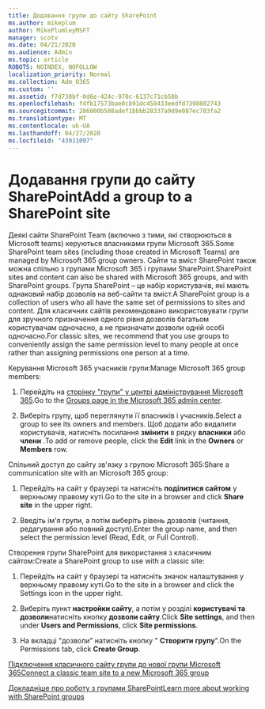 ```yaml
---
title: Додавання групи до сайту SharePoint
ms.author: mikeplum
author: MikePlumleyMSFT
manager: scotv
ms.date: 04/21/2020
ms.audience: Admin
ms.topic: article
ROBOTS: NOINDEX, NOFOLLOW
localization_priority: Normal
ms.collection: Adm_O365
ms.custom: ''
ms.assetid: f7d730bf-0d6e-424c-970c-6137c71cb50b
ms.openlocfilehash: f4fb17573bae0cb91dc458433eedfd7398802743
ms.sourcegitcommit: 286000b588adef1bbbb28337a9d9e087ec783fa2
ms.translationtype: MT
ms.contentlocale: uk-UA
ms.lasthandoff: 04/27/2020
ms.locfileid: "43911097"
---
```

# <a name="add-a-group-to-a-sharepoint-site"></a><span data-ttu-id="b93a7-102">Додавання групи до сайту SharePoint</span><span class="sxs-lookup"><span data-stu-id="b93a7-102">Add a group to a SharePoint site</span></span>

<span data-ttu-id="b93a7-103">Деякі сайти SharePoint Team (включно з тими, які створюються в Microsoft teams) керуються власниками групи Microsoft 365.</span><span class="sxs-lookup"><span data-stu-id="b93a7-103">Some SharePoint team sites (including those created in Microsoft Teams) are managed by Microsoft 365 group owners.</span></span> <span data-ttu-id="b93a7-104">Сайти та вміст SharePoint також можна спільно з групами Microsoft 365 і групами SharePoint.</span><span class="sxs-lookup"><span data-stu-id="b93a7-104">SharePoint sites and content can also be shared with Microsoft 365 groups, and with SharePoint groups.</span></span> <span data-ttu-id="b93a7-105">Група SharePoint – це набір користувачів, які мають однаковий набір дозволів на веб-сайти та вміст.</span><span class="sxs-lookup"><span data-stu-id="b93a7-105">A SharePoint group is a collection of users who all have the same set of permissions to sites and content.</span></span> <span data-ttu-id="b93a7-106">Для класичних сайтів рекомендовано використовувати групи для зручного призначення одного рівня дозволів багатьом користувачам одночасно, а не призначати дозволи одній особі одночасно.</span><span class="sxs-lookup"><span data-stu-id="b93a7-106">For classic sites, we recommend that you use groups to conveniently assign the same permission level to many people at once rather than assigning permissions one person at a time.</span></span>
  
<span data-ttu-id="b93a7-107">Керування Microsoft 365 учасників групи:</span><span class="sxs-lookup"><span data-stu-id="b93a7-107">Manage Microsoft 365 group members:</span></span>
  
1. <span data-ttu-id="b93a7-108">Перейдіть на [сторінку "групи" у центрі адміністрування Microsoft 365](https://portal.office.com/adminportal/home#/groups).</span><span class="sxs-lookup"><span data-stu-id="b93a7-108">Go to the [Groups page in the Microsoft 365 admin center](https://portal.office.com/adminportal/home#/groups).</span></span>
    
2. <span data-ttu-id="b93a7-109">Виберіть групу, щоб переглянути її власників і учасників.</span><span class="sxs-lookup"><span data-stu-id="b93a7-109">Select a group to see its owners and members.</span></span> <span data-ttu-id="b93a7-110">Щоб додати або видалити користувачів, натисніть посилання **змінити** в рядку **власники** або **члени** .</span><span class="sxs-lookup"><span data-stu-id="b93a7-110">To add or remove people, click the **Edit** link in the **Owners** or **Members** row.</span></span> 
    
<span data-ttu-id="b93a7-111">Спільний доступ до сайту зв'язку з групою Microsoft 365:</span><span class="sxs-lookup"><span data-stu-id="b93a7-111">Share a communication site with an Microsoft 365 group:</span></span>
  
1. <span data-ttu-id="b93a7-112">Перейдіть на сайт у браузері та натисніть **поділитися сайтом** у верхньому правому куті.</span><span class="sxs-lookup"><span data-stu-id="b93a7-112">Go to the site in a browser and click **Share site** in the upper right.</span></span> 
    
2. <span data-ttu-id="b93a7-113">Введіть ім'я групи, а потім виберіть рівень дозволів (читання, редагування або повний доступ).</span><span class="sxs-lookup"><span data-stu-id="b93a7-113">Enter the group name, and then select the permission level (Read, Edit, or Full Control).</span></span>
    
<span data-ttu-id="b93a7-114">Створення групи SharePoint для використання з класичним сайтом:</span><span class="sxs-lookup"><span data-stu-id="b93a7-114">Create a SharePoint group to use with a classic site:</span></span>
  
1. <span data-ttu-id="b93a7-115">Перейдіть на сайт у браузері та натисніть значок налаштування у верхньому правому куті.</span><span class="sxs-lookup"><span data-stu-id="b93a7-115">Go to the site in a browser and click the Settings icon in the upper right.</span></span>
    
2. <span data-ttu-id="b93a7-116">Виберіть пункт **настройки сайту**, а потім у розділі **користувачі та дозволи**натисніть кнопку **дозволи сайту**.</span><span class="sxs-lookup"><span data-stu-id="b93a7-116">Click **Site settings**, and then under **Users and Permissions**, click **Site permissions**.</span></span>
    
3. <span data-ttu-id="b93a7-117">На вкладці "дозволи" натисніть кнопку " **Створити групу**".</span><span class="sxs-lookup"><span data-stu-id="b93a7-117">On the Permissions tab, click **Create Group**.</span></span>
    
[<span data-ttu-id="b93a7-118">Підключення класичного сайту групи до нової групи Microsoft 365</span><span class="sxs-lookup"><span data-stu-id="b93a7-118">Connect a classic team site to a new Microsoft 365 group</span></span>](https://go.microsoft.com/fwlink/?linkid=2008654)
  
[<span data-ttu-id="b93a7-119">Докладніше про роботу з групами SharePoint</span><span class="sxs-lookup"><span data-stu-id="b93a7-119">Learn more about working with SharePoint groups</span></span>](https://go.microsoft.com/fwlink/?linkid=874658)
  

